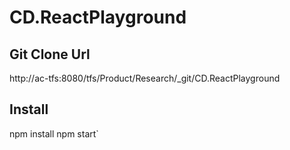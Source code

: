 # CD.ReactPlayground

## Git Clone Url
http://ac-tfs:8080/tfs/Product/Research/_git/CD.ReactPlayground

## Install

npm install
npm start`
